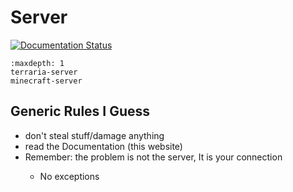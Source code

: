 # Server

[![Documentation Status](https://readthedocs.org/projects/git-gudder/badge/?version=latest)](https://git-gudder.readthedocs.io/en/latest/?badge=latest)

```{toctree}
:maxdepth: 1
terraria-server
minecraft-server
```

## Generic Rules I Guess

<ul>
  <li>don't steal stuff/damage anything</li>
  <li>read the Documentation (this website)</li>
  <li>Remember: the problem is not the server, It is your connection</li>
  <ul>
    <li>No exceptions</li>
  </ul>
</ul>

